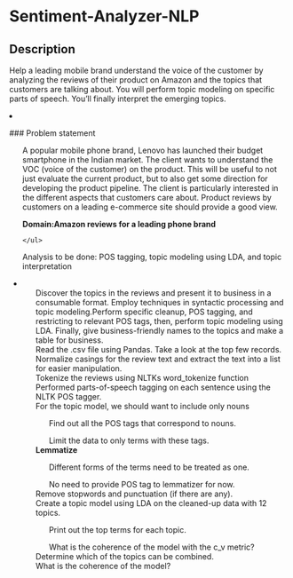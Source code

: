 # Sentiment-Analyzer-NLP
## Description
<p>Help a leading mobile brand understand the voice of the customer by analyzing the reviews of their product on Amazon and the topics that customers are talking about. You will perform topic modeling on specific parts of speech. You’ll finally interpret the emerging topics. 
</p>
<li>
  <p>### Problem statement</p>
  <ul>
     A popular mobile phone brand, Lenovo has launched their budget smartphone in the Indian market. The client wants to understand the VOC (voice of the customer) on the product. This will be useful to not just evaluate the current product, but to also get some direction for developing the product pipeline. The client is particularly interested in the different aspects that customers care about. Product reviews by customers on a leading e-commerce site should provide a good view.
  </ul>
  <ul>
    <strong> Domain:Amazon reviews for a leading phone brand</strong>
    
    </ul>
  <p> Analysis to be done: POS tagging, topic modeling using LDA, and topic interpretation</p>
  
  <li>
  <ul>Discover the topics in the reviews and present it to business in a consumable format. Employ techniques in syntactic processing and topic modeling.Perform specific cleanup, POS tagging, and restricting to relevant POS tags, then, perform topic modeling using LDA. Finally, give business-friendly names to the topics and make a table for business. </ul>
  <ul> Read the .csv file using Pandas. Take a look at the top few records.</ul>
  <ul>Normalize casings for the review text and extract the text into a list for easier manipulation. </ul>
  <ul> Tokenize the reviews using NLTKs word_tokenize function</ul>
  <ul> Performed parts-of-speech tagging on each sentence using the NLTK POS tagger.</ul>
  <ul>For the topic model, we should  want to include only nouns
    <ol> Find out all the POS tags that correspond to nouns.</ol>
    <ol> Limit the data to only terms with these tags.</ol>
  
  </ul>
  <ul><strong> Lemmatize </strong>
  <ol> Different forms of the terms need to be treated as one.</ol>
  <ol> No need to provide POS tag to lemmatizer for now.</ol>
  
</ul>

<ul> Remove stopwords and punctuation (if there are any).  </ul>
<ul> Create a topic model using LDA on the cleaned-up data with 12 topics.
  <ol>Print out the top terms for each topic. </ol>
  <ol>What is the coherence of the model with the c_v metric? </ol>
</ul>


<ul> Determine which of the topics can be combined. </ul>
<ul>What is the coherence of the model? </ul>





  
  
  </li>
  
  </li>
